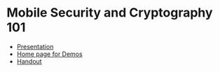 # Mobile Security and Cryptography 101
- [Presentation](https://docs.google.com/presentation/d/1rbs2A4fAPHLJ1vg0J7XaWGQYPtUJY-ciOeLkfa9Y5WE/edit?usp=sharing)
- [Home page for Demos](https://mishaelrosenthal.github.io/Encryption/)
- [Handout](https://drive.google.com/file/d/1hoVdn1otTcx6ne2-HvZvPtTCYmPFzL1b/view?usp=sharing)
